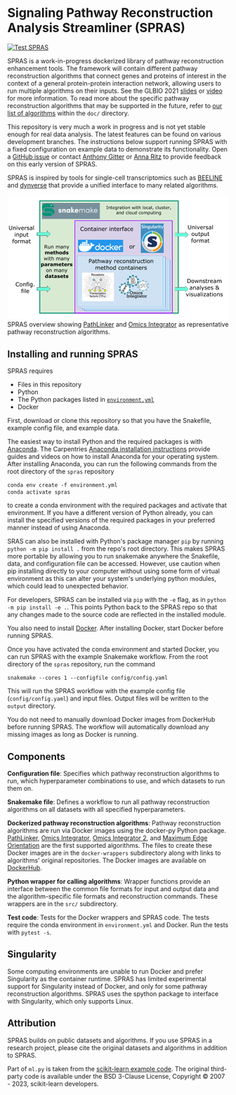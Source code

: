 # Signaling Pathway Reconstruction Analysis Streamliner (SPRAS)
[![Test SPRAS](https://github.com/Reed-CompBio/spras/actions/workflows/test-spras.yml/badge.svg)](https://github.com/Reed-CompBio/spras/actions/workflows/test-spras.yml)

SPRAS is a work-in-progress dockerized library of pathway reconstruction enhancement tools.
The framework will contain different pathway reconstruction algorithms that connect genes and proteins of interest in the context of a general protein-protein interaction network, allowing users to run multiple algorithms on their inputs.
See the GLBIO 2021 [slides](https://doi.org/10.6084/m9.figshare.14551476) or [video](https://www.youtube.com/watch?v=nU8EARwMqdM&list=PLmX8XnLr6zeHlqhhxDy4fA5o65Q6m76KX&index=19) for more information.
To read more about the specific pathway reconstruction algorithms that may be supported in the future, refer to [our list of algorithms](doc/) within the `doc/` directory.

This repository is very much a work in progress and is not yet stable enough for real data analysis.
The latest features can be found on various development branches.
The instructions below support running SPRAS with a fixed configuration on example data to demonstrate its functionality.
Open a [GitHub issue](https://github.com/Reed-CompBio/spras/issues) or contact [Anthony Gitter](https://www.biostat.wisc.edu/~gitter/) or [Anna Ritz](https://www.reed.edu/biology/ritz/) to provide feedback on this early version of SPRAS.

SPRAS is inspired by tools for single-cell transcriptomics such as [BEELINE](https://github.com/Murali-group/Beeline) and [dynverse](https://github.com/dynverse) that provide a unified interface to many related algorithms.

![SPRAS overview](doc/spras-overview.png)  
SPRAS overview showing [PathLinker](https://github.com/Murali-group/PathLinker) and [Omics Integrator](https://github.com/fraenkel-lab/OmicsIntegrator) as representative pathway reconstruction algorithms.

## Installing and running SPRAS
SPRAS requires
- Files in this repository
- Python
- The Python packages listed in [`environment.yml`](environment.yml)
- Docker

First, download or clone this repository so that you have the Snakefile, example config file, and example data.

The easiest way to install Python and the required packages is with [Anaconda](https://www.anaconda.com/download/).
The Carpentries [Anaconda installation instructions](https://carpentries.github.io/workshop-template/#python) provide guides and videos on how to install Anaconda for your operating system.
After installing Anaconda, you can run the following commands from the root directory of the `spras` repository
```
conda env create -f environment.yml
conda activate spras
```
to create a conda environment with the required packages and activate that environment.
If you have a different version of Python already, you can install the specified versions of the required packages in your preferred manner instead of using Anaconda.

SRAS can also be installed with Python's package manager `pip` by running `python -m pip install .` from the repo's root directory. This makes SPRAS more portable by allowing you to run
snakemake anywhere the Snakefile, data, and configuration file can be accessed. However, use caution when pip installing directly to your computer without using some form of virtual
environment as this can alter your system's underlying python modules, which could lead to unexpected behavior.

For developers, SPRAS can be installed via `pip` with the `-e` flag, as in `python -m pip install -e .`. This points Python back to the SPRAS repo so that any changes made to the source
code are reflected in the installed module.

You also need to install [Docker](https://docs.docker.com/get-docker/).
After installing Docker, start Docker before running SPRAS.

Once you have activated the conda environment and started Docker, you can run SPRAS with the example Snakemake workflow.
From the root directory of the `spras` repository, run the command
```
snakemake --cores 1 --configfile config/config.yaml
```
This will run the SPRAS workflow with the example config file (`config/config.yaml`) and input files.
Output files will be written to the `output` directory.

You do not need to manually download Docker images from DockerHub before running SPRAS.
The workflow will automatically download any missing images as long as Docker is running.

## Components
**Configuration file**: Specifies which pathway reconstruction algorithms to run, which hyperparameter combinations to use, and which datasets to run them on.

**Snakemake file**: Defines a workflow to run all pathway reconstruction algorithms on all datasets with all specified hyperparameters.

**Dockerized pathway reconstruction algorithms**: Pathway reconstruction algorithms are run via Docker images using the docker-py Python package.
[PathLinker](https://github.com/Murali-group/PathLinker), [Omics Integrator](https://github.com/fraenkel-lab/OmicsIntegrator), [Omics Integrator 2](https://github.com/fraenkel-lab/OmicsIntegrator2), and [Maximum Edge Orientation](https://github.com/agitter/meo/) are the first supported algorithms.
The files to create these Docker images are in the `docker-wrappers` subdirectory along with links to algorithms' original repositories.
The Docker images are available on [DockerHub](https://hub.docker.com/orgs/reedcompbio).

**Python wrapper for calling algorithms**: Wrapper functions provide an interface between the common file formats for input and output data and the algorithm-specific file formats and reconstruction commands.
These wrappers are in the `src/` subdirectory.

**Test code**: Tests for the Docker wrappers and SPRAS code.
The tests require the conda environment in `environment.yml` and Docker.
Run the tests with `pytest -s`.

## Singularity
Some computing environments are unable to run Docker and prefer Singularity as the container runtime.
SPRAS has limited experimental support for Singularity instead of Docker, and only for some pathway reconstruction algorithms.
SPRAS uses the spython package to interface with Singularity, which only supports Linux.

## Attribution
SPRAS builds on public datasets and algorithms.
If you use SPRAS in a research project, please cite the original datasets and algorithms in addition to SPRAS.

Part of `ml.py` is taken from the [scikit-learn example code](https://scikit-learn.org/stable/auto_examples/cluster/plot_agglomerative_dendrogram.html).
The original third-party code is available under the BSD 3-Clause License, Copyright © 2007 - 2023, scikit-learn developers.
